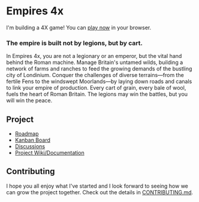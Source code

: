 # Empires 4x

I'm building a 4X game! You can [play now](https://yodasws.github.io/Empires-4x/#!/game/) in your browser.

### The empire is built not by legions, but by cart.

In Empires 4x, you are not a legionary or an emperor, but the vital hand behind the Roman machine. Manage Britain's untamed wilds, building a network of farms and ranches to feed the growing demands of the bustling city of Londinium. Conquer the challenges of diverse terrains—from the fertile Fens to the windswept Moorlands—by laying down roads and canals to link your empire of production. Every cart of grain, every bale of wool, fuels the heart of Roman Britain. The legions may win the battles, but you will win the peace.

## Project

- [Roadmap](https://github.com/YodasWs/Empires-4x/blob/master/ROADMAP.md)
- [Kanban Board](https://github.com/users/YodasWs/projects/3/)
- [Discussions](https://github.com/YodasWs/Empires-4x/discussions)
- [Project Wiki/Documentation](https://github.com/YodasWs/Empires-4x/wiki)

## Contributing

I hope you all enjoy what I've started and I look forward to seeing how we can grow the project together. Check out the details in [CONTRIBUTING.md](https://github.com/YodasWs/Empires-4x?tab=contributing-ov-file).
